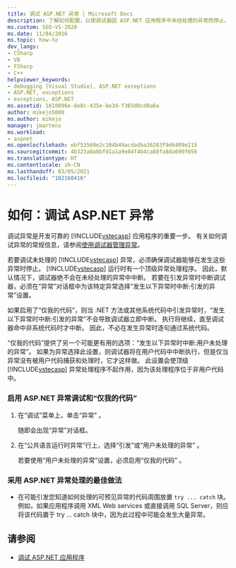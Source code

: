 ```yaml
---
title: 调试 ASP.NET 异常 | Microsoft Docs
description: 了解如何配置，以使调试器因 ASP.NET 应用程序中未经处理的异常而停止。 可以确保中断发生在非系统代码中。
ms.custom: SEO-VS-2020
ms.date: 11/04/2016
ms.topic: how-to
dev_langs:
- CSharp
- VB
- FSharp
- C++
helpviewer_keywords:
- debugging [Visual Studio], ASP.NET exceptions
- ASP.NET, exceptions
- exceptions, ASP.NET
ms.assetid: 1810096e-de8c-435e-be3d-f365d0cd0a6a
author: mikejo5000
ms.author: mikejo
manager: jmartens
ms.workload:
- aspnet
ms.openlocfilehash: ebf53569e2c104b49acdadba36203f9d6409e215
ms.sourcegitcommit: 4b323a8a8bfd1a1a9e84f4b4ca88fa8da690f656
ms.translationtype: HT
ms.contentlocale: zh-CN
ms.lasthandoff: 03/05/2021
ms.locfileid: "102160416"
---
```

# <a name="how-to-debug-aspnet-exceptions"></a>如何：调试 ASP.NET 异常
调试异常是开发可靠的 [!INCLUDE[vstecasp](../code-quality/includes/vstecasp_md.md)] 应用程序的重要一步。 有关如何调试异常的常规信息，请参阅[使用调试器管理异常](../debugger/managing-exceptions-with-the-debugger.md)。

 若要调试未处理的 [!INCLUDE[vstecasp](../code-quality/includes/vstecasp_md.md)] 异常，必须确保调试器能够在发生这些异常时停止。 [!INCLUDE[vstecasp](../code-quality/includes/vstecasp_md.md)] 运行时有一个顶级异常处理程序。 因此，默认情况下，调试器绝不会在未经处理的异常中中断。 若要在引发异常时中断调试器，必须在“异常”对话框中为该特定异常选择“发生以下异常时中断:引发的异常”设置。

 如果启用了“仅我的代码”，则当 .NET 方法或其他系统代码中引发异常时，“发生以下异常时中断:引发的异常”不会导致调试器立即中断。 执行将继续，直至调试器命中非系统代码时才中断。 因此，不必在发生异常时逐句通过系统代码。

 “仅我的代码”提供了另一个可能更有用的选项：“发生以下异常时中断:用户未处理的异常”。 如果为异常选择此设置，则调试器将在用户代码中中断执行，但是仅当异常没有被用户代码捕获和处理时，它才这样做。 此设置会使顶级 [!INCLUDE[vstecasp](../code-quality/includes/vstecasp_md.md)] 异常处理程序不起作用，因为该处理程序位于非用户代码中。

### <a name="to-enable-debugging-of-aspnet-exceptions-with-just-my-code"></a>启用 ASP.NET 异常调试和“仅我的代码”

1. 在“调试”菜单上，单击“异常” 。

     随即会出现“异常”对话框。

2. 在“公共语言运行时异常”行上，选择“引发”或“用户未处理的异常”  。

     若要使用“用户未处理的异常”设置，必须启用“仅我的代码” 。

### <a name="to-use-best-practices-for-aspnet-exception-handling"></a>采用 ASP.NET 异常处理的最佳做法

- 在可能引发您知道如何处理的可预见异常的代码周围放置 `try ... catch` 块。 例如，如果应用程序调用 XML Web services 或直接调用 SQL Server，则应将该代码置于 try … catch 块中，因为此过程中可能会发生大量异常。

## <a name="see-also"></a>请参阅
- [调试 ASP.NET 应用程序](../debugger/how-to-enable-debugging-for-aspnet-applications.md)
